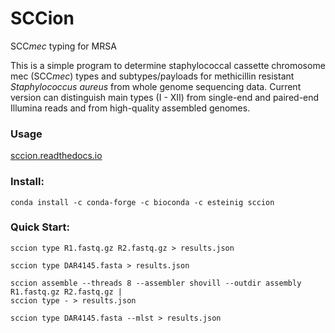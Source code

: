 # SCCion

SCC*mec* typing for MRSA

This is a simple program to determine staphylococcal cassette chromosome mec (SCC*mec*) types and subtypes/payloads for methicillin resistant *Staphylococcus aureus* from whole genome sequencing data. Current version can distinguish main types (I - XII) from single-end and paired-end Illumina reads and from high-quality assembled genomes.

### Usage

[sccion.readthedocs.io](https://sccion.readthedocs.io/)

### Install:

`conda install -c conda-forge -c bioconda -c esteinig sccion`

### Quick Start:

```
sccion type R1.fastq.gz R2.fastq.gz > results.json

sccion type DAR4145.fasta > results.json

sccion assemble --threads 8 --assembler shovill --outdir assembly R1.fastq.gz R2.fastq.gz |
sccion type - > results.json

sccion type DAR4145.fasta --mlst > results.json

```
